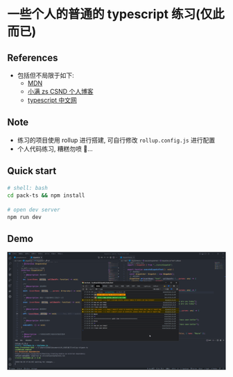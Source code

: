 # 一些个人的普通的 typescript 练习(仅此而已)

## References

- 包括但不局限于如下:
  - [MDN](https://developer.mozilla.org/)
  - [小满 zs CSND 个人博客](https://blog.csdn.net/qq1195566313/category_11559497.html?spm=1001.2014.3001.5482)
  - [typescript 中文网](https://www.tslang.cn/)

## Note

- 练习的项目使用 rollup 进行搭建, 可自行修改 `rollup.config.js` 进行配置
- 个人代码练习, 糟糕勿喷 🤣...

## Quick start

```sh
# shell: bash
cd pack-ts && npm install

# open dev server
npm run dev
```

## Demo

<img src=".assets/Snipaste_2022-06-20_17-38-03.png" />
